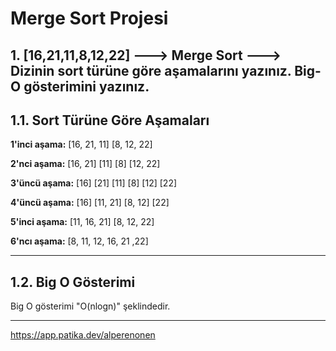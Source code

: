 # Merge Sort Projesi

## 1. [16,21,11,8,12,22] ---> Merge Sort ---> Dizinin sort türüne göre aşamalarını yazınız. Big-O gösterimini yazınız.

## 1.1. Sort Türüne Göre Aşamaları

**1'inci aşama:** [16, 21, 11] [8, 12, 22]

**2'nci aşama:** [16, 21] [11] [8] [12, 22]

**3'üncü aşama:** [16] [21] [11] [8] [12] [22]

**4'üncü aşama:** [16] [11, 21] [8, 12] [22]

**5'inci aşama:** [11, 16, 21] [8, 12, 22]

**6'ncı aşama:** [8, 11, 12, 16, 21 ,22]

---

## 1.2. Big O Gösterimi

Big O gösterimi "O(nlogn)" şeklindedir.

---

https://app.patika.dev/alperenonen